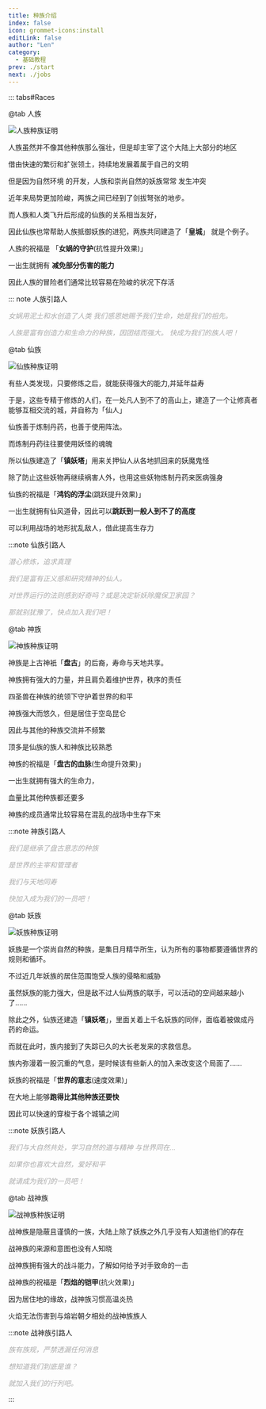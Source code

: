 ```yaml
---
title: 种族介绍
index: false
icon: grommet-icons:install
editLink: false
author: "Len"
category:
  - 基础教程
prev: ./start
next: ./jobs
---
```

::: tabs#Races

@tab 人族

![人族种族证明](/assets/panling/certificate/ren.png)

人族虽然并不像其他种族那么强壮，但是却主宰了这个大陆上大部分的地区

借由快速的繁衍和扩张领土，持续地发展着属于自己的文明

但是因为自然环境 的开发，人族和崇尚自然的妖族常常 发生冲突

近年来局势更加险峻，两族之间已经到了剑拔弩张的地步。

而人族和人类飞升后形成的仙族的关系相当友好，

因此仙族也常帮助人族抵御妖族的进犯，两族共同建造了「**皇城**」 就是个例子。

人族的祝福是 「**女娲的守护**(抗性提升效果)」

一出生就拥有 **减免部分伤害的能力**

因此人族的冒险者们通常比较容易在险峻的状况下存活

::: note 人族引路人

<span style="color: #AAAAAA;"><span style="font-style: italic;">女娲用泥土和水创造了人类
</span></span><span style="color: #AAAAAA;"><span style="font-style: italic;">我们感恩她赐予我们生命，她是我们的祖先。
</span></span>

<span style="color: #AAAAAA;"><span style="font-style: italic;">人族是富有创造力和生命力的种族，因团结而强大。
</span></span><span style="color: #AAAAAA;"><span style="font-style: italic;">快成为我们的族人吧！</span></span>





@tab 仙族

![仙族种族证明](/assets/panling/certificate/xian.png)

有些人类发现，只要修炼之后，就能获得强大的能力,并延年益寿

于是，这些专精于修炼的人们，在一处凡人到不了的高山上，建造了一个让修真者能够互相交流的城，并自称为「仙人」

仙族善于炼制丹药，也善于使用阵法。

而炼制丹药往往要使用妖怪的魂魄

所以仙族建造了「**镇妖塔**」用来关押仙人从各地抓回来的妖魔鬼怪

除了防止这些妖物再继续祸害人外，也用这些妖物炼制丹药来医病强身

仙族的祝福是「**鸿钧的浮尘**(跳跃提升效果)」

一出生就拥有仙风道骨，因此可以**跳跃到一般人到不了的高度**

可以利用战场的地形扰乱敌人，借此提高生存力

:::note 仙族引路人

*<span style="color: #AAAAAA;">潜心修炼，追求真理
</span>*

*<span style="color: #AAAAAA;">我们是富有正义感和研究精神的仙人。</span>*

*<span style="color: #AAAAAA;">对世界运行的法则感到好奇吗？或是决定斩妖除魔保卫家园？</span>*

*<span style="color: #AAAAAA;">那就别犹豫了，快点加入我们吧！</span>*

@tab 神族

![神族种族证明](/assets/panling/certificate/shen.png)

神族是上古神衹「**盘古**」的后裔，寿命与天地共享。

神族拥有强大的力量，并且肩负着维护世界，秩序的责任

四圣兽在神族的统领下守护着世界的和平

神族强大而悠久，但是居住于空岛昆仑

因此与其他的种族交流并不频繁

顶多是仙族的族人和神族比较熟悉


神族的祝福是「**盘古的血脉**(生命提升效果)」

一出生就拥有强大的生命力，

血量比其他种族都还要多

神族的成员通常比较容易在混乱的战场中生存下来

:::note 神族引路人

<span style="color: #AAAAAA;"><span style="font-style: italic;">我们是继承了盘古意志的种族
</span></span>

<span style="color: #AAAAAA;"><span style="font-style: italic;">是世界的主宰和管理者
</span></span>

<span style="color: #AAAAAA;"><span style="font-style: italic;">我们与天地同寿
</span></span>

<span style="color: #AAAAAA;"><span style="font-style: italic;">快加入成为我们的一员吧！</span></span>

@tab 妖族

![妖族种族证明](/assets/panling/certificate/yao.png)

妖族是一个崇尚自然的种族，是集日月精华所生，认为所有的事物都要遵循世界的规则和循环。

不过近几年妖族的居住范围饱受人族的侵略和威胁

虽然妖族的能力强大，但是敌不过人仙两族的联手，可以活动的空间越来越小了……

除此之外，仙族还建造「**镇妖塔**」，里面关着上千名妖族的同伴，面临着被做成丹药的命运。

而就在此时，族内接到了失踪已久的大长老发来的求救信息。

族内弥漫着一股沉重的气息，是时候该有些新人的加入来改变这个局面了……

妖族的祝福是「**世界的意志**(速度效果)」

在大地上能够**跑得比其他种族还要快**

因此可以快速的穿梭于各个城镇之间

:::note 妖族引路人

<span style="color: #AAAAAA;"><span style="font-style: italic;">我们与大自然共处，学习自然的道与精神
</span></span><span style="color: #AAAAAA;"><span style="font-style: italic;">与世界同在…
</span></span>

<span style="color: #AAAAAA;"><span style="font-style: italic;">如果你也喜欢大自然，爱好和平
</span></span>

<span style="color: #AAAAAA;"><span style="font-style: italic;">就请成为我们的一员吧！</span></span>



@tab 战神族

![战神族种族证明](/assets/panling/certificate/zhan.png)

战神族是隐蔽且谨慎的一族，大陆上除了妖族之外几乎没有人知道他们的存在

战神族的来源和意图也没有人知晓

战神族拥有强大的战斗能力，了解如何给予对手致命的一击



战神族的祝福是「**烈焰的铠甲**(抗火效果)」

因为居住地的缘故，战神族习惯高温炎热

火焰无法伤害到与熔岩朝夕相处的战神族族人

:::note 战神族引路人

<span style="color: #AAAAAA;"><span style="font-style: italic;">族有族规，严禁透漏任何消息
</span></span>

<span style="color: #AAAAAA;"><span style="font-style: italic;">想知道我们到底是谁？
</span></span>

<span style="color: #AAAAAA;"><span style="font-style: italic;">就加入我们的行列吧。</span></span>

:::



